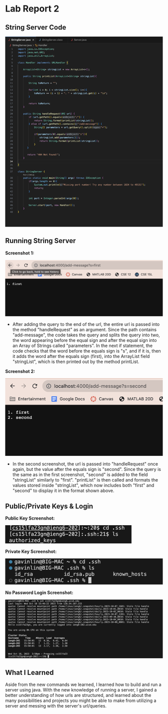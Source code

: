 # Lab Report 2

## String Server Code
![code](StringServerCode.png)

## Running String Server

**Screenshot 1:**

![first](first.png)
- After adding the query to the end of the url, the entire url is passed into the method "handleRequest" as an argument. Since the path contains "add-message", the code takes the query and splits the query into two, the word appearing before the equal sign and after the equal sign into an Array of Strings called "parameters". In the next if statement, the code checks that the word before the equals sign is "s", and if it is, then it adds the word after the equals sign (first), into the ArrayList field "stringList", which is then printed out by the method printList.

**Screenshot 2:**

![second](second.png)

- In the second screenshot, the url is passed into "handleRequest" once again, but the value after the equals sign is "second". Since the query is the same as in the first screenshot, "second" is added to the field "stringList" similarly to "first". "printList" is then called and formats the values stored inside "stringList", which now includes both "first" and "second" to display it in the format shown above.  

## Public/Private Keys & Login

**Public Key Screenshot:**
   
![pub](pubk.png)

**Private Key Screenshot:**

![priv](privk.png)

**No Password Login Screenshot:**

![log](login.png)

## What I Learned
Aside from the new commands we learned, I learned how to build and run a server using java. With the new knowledge of running a server, I gained a better understanding of how urls are structured, and learned about the many possibilities and projects you might be able to make from utilizing a server and messing with the server's url/queries. 


